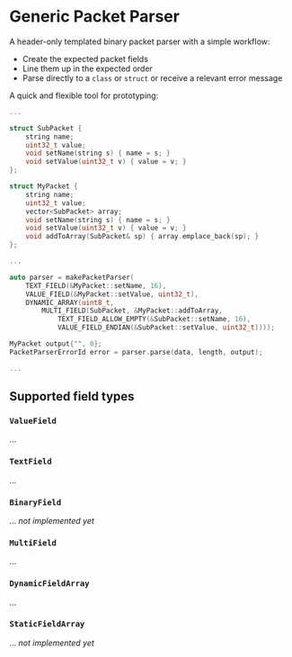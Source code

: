 # Generic Packet Parser

A header-only templated binary packet parser with a simple workflow:

* Create the expected packet fields
* Line them up in the expected order
* Parse directly to a `class` or `struct` or receive a relevant error message

A quick and flexible tool for prototyping:

```cpp
...

struct SubPacket {
    string name;
    uint32_t value;
    void setName(string s) { name = s; }
    void setValue(uint32_t v) { value = v; }
};

struct MyPacket {
    string name;
    uint32_t value;
    vector<SubPacket> array;
    void setName(string s) { name = s; }
    void setValue(uint32_t v) { value = v; }
    void addToArray(SubPacket& sp) { array.emplace_back(sp); }
};

...

auto parser = makePacketParser(
    TEXT_FIELD(&MyPacket::setName, 16),
    VALUE_FIELD(&MyPacket::setValue, uint32_t),
    DYNAMIC_ARRAY(uint8_t,
        MULTI_FIELD(SubPacket, &MyPacket::addToArray,
            TEXT_FIELD_ALLOW_EMPTY(&SubPacket::setName, 16),
            VALUE_FIELD_ENDIAN(&SubPacket::setValue, uint32_t))));

MyPacket output{"", 0};
PacketParserErrorId error = parser.parse(data, length, output);

...  
```



## Supported field types

### `ValueField`

...

### `TextField`

...

### `BinaryField`

... *not implemented yet*

### `MultiField`

...

### `DynamicFieldArray`

...

### `StaticFieldArray`

... *not implemented yet*

